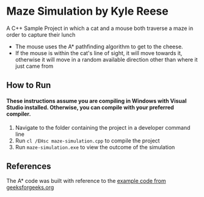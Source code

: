 # Maze Simulation by Kyle Reese

A C++ Sample Project in which a cat and a mouse both traverse a maze in order to capture their lunch

* The mouse uses the A* pathfinding algorithm to get to the cheese.
* If the mouse is within the cat's line of sight, it will move towards it, otherwise it will move in a random available direction other than where it just came from

## How to Run
#### These instructions assume you are compiling in Windows with Visual Studio installed. Otherwise, you can compile with your preferred compiler.
1. Navigate to the folder containing the project in a developer command line
2. Run `cl /EHsc maze-simulation.cpp` to compile the project
3. Run `maze-simulation.exe` to view the outcome of the simulation

## References
The A* code was built with reference to the [example code from geeksforgeeks.org](https://www.geeksforgeeks.org/a-search-algorithm/)
